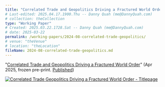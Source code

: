 ```yaml
---
title: "Correlated Trade and Geopolitics Driving a Fractured World Order"
# Last-edited: 2025.04.17.1900.Thu -- Danny Quah (me@DannyQuah.com)
# collection: theCollection
type: "Working Paper"
# Created: 2025.03.22.1728.Sat -- Danny Quah (me@DannyQuah.com)
# date: 2025-03-22
permalink: /working-papers/2024-08-correlated-trade-geopolitics/
# venue: "theVenue"
# location: "theLocation"
fileName: 2024-08-correlated-trade-geopolitics.md
---
```

"<a href="https://DannyQuah.github.io/Storage/2024.08-Danny.Quah-Correlated-Trade-Geopolitics-Fractured-Order.pdf">Correlated Trade and Geopolitics Driving a Fractured World Order</a>" (Apr 2025, frozen pre-print.  <a href="
https://DannyQuah.github.io/publications/2025-04-Danny.Quah-Correlated-Trade-Geopolitics-Fractured-Order-NEO">Published</a>)

[<img src="https://dannyquah.github.io/Storage/2024.08-Danny.Quah-Correlated-Trade-Geopolitics-Fractured-Order-titlepage.png" alt = "Correlated Trade Geopolitics Driving a Fractured World Order - Titlepage"/>](https://dannyquah.github.io/Storage/2024.08-Danny.Quah-Correlated-Trade-Geopolitics-Fractured-Order.pdf)

<!---
   Invisible section // 2024-08-correlated-trade-geopolitics.md
-->

